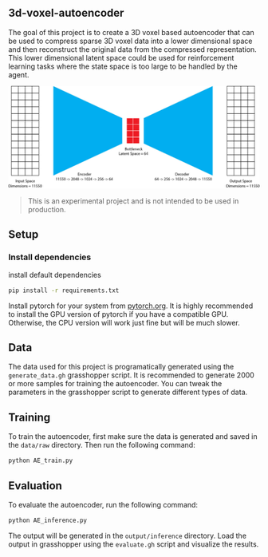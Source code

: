## 3d-voxel-autoencoder
The goal of this project is to create a 3D voxel based autoencoder that can be used to compress
sparse 3D voxel data into a lower dimensional space and then reconstruct the original data from
the compressed representation. This lower dimensional latent space could be used for reinforcement
learning tasks where the state space is too large to be handled by the agent.

![diagram](doc/diagram/autoencoder-voxels-raw.jpg)

> This is an experimental project and is not intended to be used in production.

## Setup
### Install dependencies
install default dependencies
```bash
pip install -r requirements.txt
```

Install pytorch for your system from [pytorch.org](https://pytorch.org/get-started/locally/).
It is highly recommended to install the GPU version of pytorch if you have a compatible GPU.
Otherwise, the CPU version will work just fine but will be much slower.

## Data
The data used for this project is programatically generated using the `generate_data.gh` grasshopper
script. It is recommended to generate 2000 or more samples for training the autoencoder. You can 
tweak the parameters in the grasshopper script to generate different types of data.

## Training
To train the autoencoder, first make sure the data is generated and saved in the `data/raw` directory.
Then run the following command:
```bash
python AE_train.py
```

## Evaluation
To evaluate the autoencoder, run the following command:
```bash
python AE_inference.py
```
The output will be generated in the `output/inference` directory.
Load the output in grasshopper using the `evaluate.gh` script and visualize the results.

